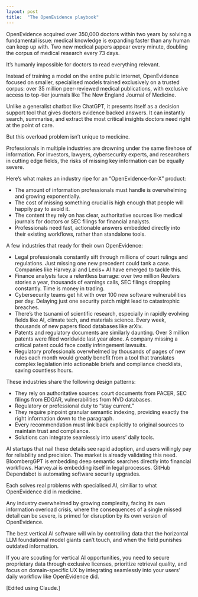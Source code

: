 ```yaml
---
layout: post
title:  "The OpenEvidence playbook"
---
```


OpenEvidence acquired over 350,000 doctors within two years by solving a fundamental issue: medical knowledge is expanding faster than any human can keep up with. Two new medical papers appear every minute, doubling the corpus of medical research every 73 days.

It’s humanly impossible for doctors to read everything relevant.

Instead of training a model on the entire public internet, OpenEvidence focused on smaller, specialised models trained exclusively on a trusted corpus: over 35 million peer-reviewed medical publications, with exclusive access to top-tier journals like The New England Journal of Medicine.

Unlike a generalist chatbot like ChatGPT, it presents itself as a decision support tool that gives doctors evidence backed answers. It can instantly search, summarise, and extract the most critical insights doctors need right at the point of care.

But this overload problem isn’t unique to medicine.

Professionals in multiple industries are drowning under the same firehose of information. For investors, lawyers, cybersecurity experts, and researchers in cutting edge fields, the risks of missing key information can be equally severe.

Here’s what makes an industry ripe for an “OpenEvidence-for-X” product:
- The amount of information professionals must handle is overwhelming and growing exponentially.
- The cost of missing something crucial is high enough that people will happily pay to avoid it.
- The content they rely on has clear, authoritative sources like medical journals for doctors or SEC filings for financial analysts.
- Professionals need fast, actionable answers embedded directly into their existing workflows, rather than standalone tools.

A few industries that ready for their own OpenEvidence:
- Legal professionals constantly sift through millions of court rulings and regulations. Just missing one new precedent could tank a case. Companies like Harvey.ai and Lexis+ AI have emerged to tackle this.
- Finance analysts face a relentless barrage: over two million Reuters stories a year, thousands of earnings calls, SEC filings dropping constantly. Time is money in trading.
- Cybersecurity teams get hit with over 100 new software vulnerabilities per day. Delaying just one security patch might lead to catastrophic breaches.
- There’s the tsunami of scientific research, especially in rapidly evolving fields like AI, climate tech, and materials science. Every week, thousands of new papers flood databases like arXiv.
- Patents and regulatory documents are similarly daunting. Over 3 million patents were filed worldwide last year alone. A company missing a critical patent could face costly infringement lawsuits.
- Regulatory professionals overwhelmed by thousands of pages of new rules each month would greatly benefit from a tool that translates complex legislation into actionable briefs and compliance checklists, saving countless hours.

These industries share the following design patterns:
- They rely on authoritative sources: court documents from PACER, SEC filings from EDGAR, vulnerabilities from NVD databases.
- Regulatory or professional duty to “stay current.”
- They require pinpoint granular semantic indexing, providing exactly the right information down to the paragraph.
- Every recommendation must link back explicitly to original sources to maintain trust and compliance.
- Solutions can integrate seamlessly into users’ daily tools.

AI startups that nail these details see rapid adoption, and users willingly pay for reliability and precision. The market is already validating this need. BloombergGPT is embedding deep semantic searches directly into financial workflows. Harvey.ai is embedding itself in legal processes. GitHub Dependabot is automating software security upgrades.

Each solves real problems with specialised AI, similiar to what OpenEvidence did in medicine.

Any industry overwhelmed by growing complexity, facing its own information overload crisis, where the consequences of a single missed detail can be severe, is primed for disruption by its own version of OpenEvidence.

The best vertical AI software will win by controlling data that the horizontal LLM foundational model giants can’t touch, and when the field punishes outdated information.

If you are scouting for vertical AI opportunities, you need to secure proprietary data through exclusive licenses, prioritize retrieval quality, and focus on domain-specific UX by integrating seamlessly into your users’ daily workflow like OpenEvidence did.

[Edited using Claude.]
